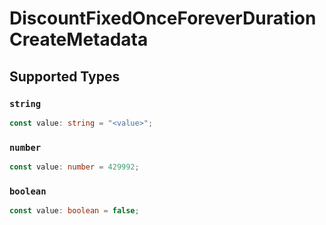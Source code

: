 # DiscountFixedOnceForeverDurationCreateMetadata


## Supported Types

### `string`

```typescript
const value: string = "<value>";
```

### `number`

```typescript
const value: number = 429992;
```

### `boolean`

```typescript
const value: boolean = false;
```

